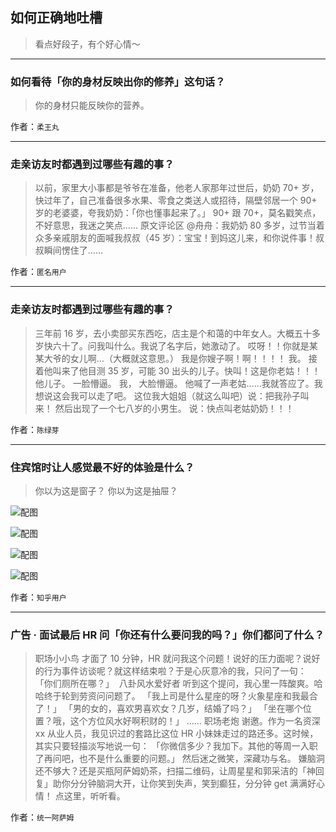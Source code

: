 ## 如何正确地吐槽

> 看点好段子，有个好心情～


 
---

### 如何看待「你的身材反映出你的修养」这句话？

> 你的身材只能反映你的营养。


作者：`柔王丸`

---

### 走亲访友时都遇到过哪些有趣的事？

> 以前，家里大小事都是爷爷在准备，他老人家那年过世后，奶奶 70+ 岁，快过年了，自己准备很多水果、零食之类送人或招待，隔壁邻居一个 90+ 岁的老婆婆，夸我奶奶：「你也懂事起来了。」
> 90+ 跟 70+，莫名戳笑点，不好意思，我迷之笑点……
> 原文评论区 @舟舟：我奶奶 80 多岁，过节当着众多亲戚朋友的面喊我叔叔（45 岁）：宝宝！到妈这儿来，和你说件事！叔叔瞬间愣住了……


作者：`匿名用户`

---

### 走亲访友时都遇到过哪些有趣的事？

> 三年前 16 岁，去小卖部买东西吃，店主是个和蔼的中年女人。大概五十多岁快六十了。问我叫什么。我说了名字后，她激动了。
> 哎呀！！你就是某某大爷的女儿啊…（大概就这意思。）
> 我是你嫂子啊！啊！！！！
> 我。
> 接着他叫来了他目测 35 岁，可能 30 出头的儿子。快叫！这是你老姑！！！
> 他儿子。 一脸懵逼。
> 我， 大脸懵逼。
> 他喊了一声老姑……我就答应了。我想说这会我可以走了吧。
> 这位我大姐姐（就这么叫吧）说：把我孙子叫来！
> 然后出现了一个七八岁的小男生。
> 说：快点叫老姑奶奶！！！


作者：`陈绿芽`

---

### 住宾馆时让人感觉最不好的体验是什么？

> 你以为这是窗子？
> 你以为这是抽屉？



![配图](http://pic1.zhimg.com/70/88b4aa76126ecd9153943bbca2ab86c4_b.jpg)



![配图](http://pic2.zhimg.com/70/431e498aacf541ac7451aadb2d5e5271_b.jpg)



![配图](http://pic1.zhimg.com/70/53ad5919c9bb5d8ac8c838a459da3e64_b.jpg)



![配图](http://pic2.zhimg.com/70/16df0d85510ca85c7387536c7e6d8179_b.jpg)


作者：`知乎用户`

---

### 广告 · 面试最后 HR 问「你还有什么要问我的吗？」你们都问了什么？

> 职场小小鸟
> 才面了 10 分钟，HR 就问我这个问题！说好的压力面呢？说好的行为事件访谈呢？就这样结束啦？于是心灰意冷的我，只问了一句：
> 「你们厕所在哪？」 
> 八卦风水爱好者
> 听到这个提问，我心里一阵酸爽。哈哈终于轮到劳资问问题了。
> 「我上司是什么星座的呀？火象星座和我最合了！」
> 「男的女的，喜欢男喜欢女？几岁，结婚了吗？」
> 「坐在哪个位置？哦，这个方位风水好啊积财的！」
> ……
> 职场老炮
> 谢邀。作为一名资深 xx 从业人员，我见识过的套路比这位 HR 小妹妹走过的路还多。这时候，其实只要轻描淡写地说一句：
> 「你微信多少？我加下。其他的等周一入职了再问吧，也不是什么重要的问题。」
> 然后迷之微笑，深藏功与名。
> 嫌脑洞还不够大？还是买瓶阿萨姆奶茶，扫描二维码，让周星星和郭采洁的「神回复」助你分分钟脑洞大开，让你笑到失声，笑到癫狂，分分钟 get 满满好心情！
> 点这里，听听看。


作者：`统一阿萨姆`